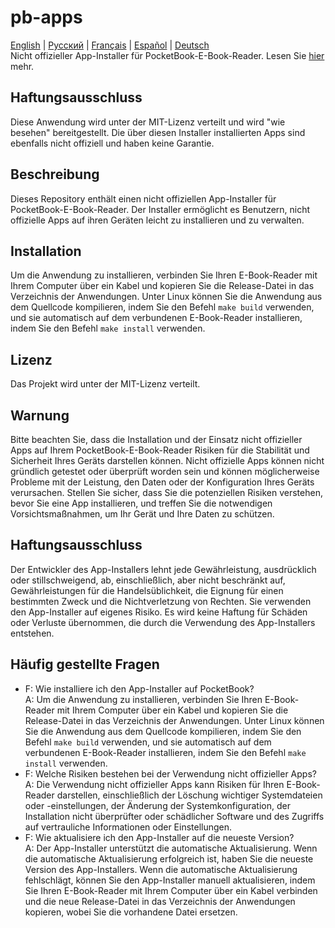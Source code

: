 # pb-apps
[English](README.md) | [Русский](README.ru.md) | [Français](README.fr.md) | [Español](README.es.md) | [Deutsch](README.de.md)  
Nicht offizieller App-Installer für PocketBook-E-Book-Reader. Lesen Sie [hier](https://catinbeard.github.io/pb-apps/de.html) mehr.
## Haftungsausschluss
Diese Anwendung wird unter der MIT-Lizenz verteilt und wird "wie besehen" bereitgestellt. Die über diesen Installer installierten Apps sind ebenfalls nicht offiziell und haben keine Garantie.
## Beschreibung
Dieses Repository enthält einen nicht offiziellen App-Installer für PocketBook-E-Book-Reader. Der Installer ermöglicht es Benutzern, nicht offizielle Apps auf ihren Geräten leicht zu installieren und zu verwalten.
## Installation
Um die Anwendung zu installieren, verbinden Sie Ihren E-Book-Reader mit Ihrem Computer über ein Kabel und kopieren Sie die Release-Datei in das Verzeichnis der Anwendungen. Unter Linux können Sie die Anwendung aus dem Quellcode kompilieren, indem Sie den Befehl `make build` verwenden, und sie automatisch auf dem verbundenen E-Book-Reader installieren, indem Sie den Befehl `make install` verwenden.
## Lizenz
Das Projekt wird unter der MIT-Lizenz verteilt.
## Warnung
Bitte beachten Sie, dass die Installation und der Einsatz nicht offizieller Apps auf Ihrem PocketBook-E-Book-Reader Risiken für die Stabilität und Sicherheit Ihres Geräts darstellen können. Nicht offizielle Apps können nicht gründlich getestet oder überprüft worden sein und können möglicherweise Probleme mit der Leistung, den Daten oder der Konfiguration Ihres Geräts verursachen. Stellen Sie sicher, dass Sie die potenziellen Risiken verstehen, bevor Sie eine App installieren, und treffen Sie die notwendigen Vorsichtsmaßnahmen, um Ihr Gerät und Ihre Daten zu schützen.

## Haftungsausschluss
Der Entwickler des App-Installers lehnt jede Gewährleistung, ausdrücklich oder stillschweigend, ab, einschließlich, aber nicht beschränkt auf, Gewährleistungen für die Handelsüblichkeit, die Eignung für einen bestimmten Zweck und die Nichtverletzung von Rechten. Sie verwenden den App-Installer auf eigenes Risiko. Es wird keine Haftung für Schäden oder Verluste übernommen, die durch die Verwendung des App-Installers entstehen.

## Häufig gestellte Fragen

* F: Wie installiere ich den App-Installer auf PocketBook?  
A: Um die Anwendung zu installieren, verbinden Sie Ihren E-Book-Reader mit Ihrem Computer über ein Kabel und kopieren Sie die Release-Datei in das Verzeichnis der Anwendungen. Unter Linux können Sie die Anwendung aus dem Quellcode kompilieren, indem Sie den Befehl `make build` verwenden, und sie automatisch auf dem verbundenen E-Book-Reader installieren, indem Sie den Befehl `make install` verwenden.
* F: Welche Risiken bestehen bei der Verwendung nicht offizieller Apps?  
A: Die Verwendung nicht offizieller Apps kann Risiken für Ihren E-Book-Reader darstellen, einschließlich der Löschung wichtiger Systemdateien oder -einstellungen, der Änderung der Systemkonfiguration, der Installation nicht überprüfter oder schädlicher Software und des Zugriffs auf vertrauliche Informationen oder Einstellungen.
* F: Wie aktualisiere ich den App-Installer auf die neueste Version?  
A: Der App-Installer unterstützt die automatische Aktualisierung. Wenn die automatische Aktualisierung erfolgreich ist, haben Sie die neueste Version des App-Installers. Wenn die automatische Aktualisierung fehlschlägt, können Sie den App-Installer manuell aktualisieren, indem Sie Ihren E-Book-Reader mit Ihrem Computer über ein Kabel verbinden und die neue Release-Datei in das Verzeichnis der Anwendungen kopieren, wobei Sie die vorhandene Datei ersetzen.
